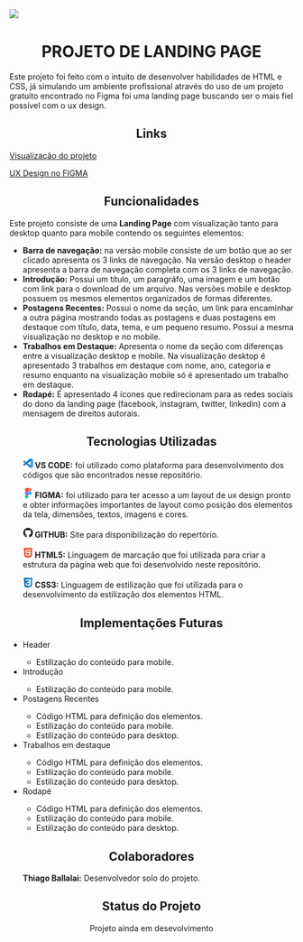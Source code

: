 <img src="https://www.alura.com.br/artigos/assets/html-css-js/html-css-e-js-definicoes.png">
<h1 align="center"> PROJETO DE LANDING PAGE </h1>
<p>Este projeto foi feito com o intuito de desenvolver habilidades de HTML e CSS, já simulando um ambiente profissional através do uso de um projeto gratuito encontrado no Figma foi uma landing page buscando ser o mais fiel possível com o ux design.</p>

<h2 align="center">Links</h2>
<a href="https://front-end-three-amber.vercel.app/">Visualização do projeto</a><br>
<p><a href="https://www.figma.com/community/file/1308548893620505653">UX Design no FIGMA</a>

<h2 align="center">Funcionalidades</h2>
<p>Este projeto consiste de uma <strong>Landing Page</strong> com visualização tanto para desktop quanto para mobile contendo os seguintes elementos:</p>
<ul>
    <li><strong>Barra de navegação:</strong> na versão mobile consiste de um botão que ao ser clicado apresenta os 3 links de navegação. Na versão desktop o header apresenta a barra de navegação completa com os 3 links de navegação.</li>
    <li><strong>Introdução:</strong> Possui um título, um paragráfo, uma imagem e um botão com link para o download de um arquivo. Nas versões mobile e desktop possuem os mesmos elementos organizados de formas diferentes.</li>
    <li><strong>Postagens Recentes:</strong> Possui o nome da seção, um link para encaminhar a outra página mostrando todas as postagens e duas postagens em destaque com título, data, tema, e um pequeno resumo. Possui a mesma visualização no desktop e no mobile.</li>
    <li><strong>Trabalhos em Destaque:</strong> Apresenta o nome da seção com diferenças entre a visualização desktop e mobile. Na visualização desktop é apresentado 3 trabalhos em destaque com nome, ano, categoria e resumo enquanto na visualização mobile só é apresentado um trabalho em destaque.</li>
    <li><strong>Rodapé:</strong> É apresentado 4 ícones que redirecionam para as redes sociais do dono da landing page (facebook, instagram, twitter, linkedin) com a mensagem de direitos autorais.</li>
</ul>
<h2 align="center">Tecnologias Utilizadas</h2>
<ul style="list-style-type:none;">
    <li style="margin-bottom:15px;"><img src="./assets/icons/vscode-original.svg" style="width:18px;"><strong> VS CODE:</strong> foi utilizado como plataforma para desenvolvimento dos códigos que são encontrados nesse repositório.</li>
    <li style="margin-bottom:15px;"><img src="./assets/icons/figma-original.svg" style="width:18px;"><strong> FIGMA:</strong> foi utilizado para ter acesso a um layout de ux design pronto e obter informações importantes de layout como posição dos elementos da tela, dimensões, textos, imagens e cores.</li>
    <li style="margin-bottom:15px;"><img src="./assets/icons/github-original.svg" style="width:18px;"><strong> GITHUB:</strong> Site para disponibilização do repertório.</li>
    <li style="margin-bottom:15px;"><img src="./assets/icons/html5-original.svg" style="width:18px;"><strong> HTML5:</strong> Linguagem de marcação que foi utilizada para criar a estrutura da página web que foi desenvolvido neste repositório.</li>
    <li style="margin-bottom:15px;"><img src="./assets/icons/css3-original.svg" style="width:18px;"><strong> CSS3:</strong> Linguagem de estilização que foi utilizada para o desenvolvimento da estilização dos elementos HTML.</li>


</ul>
<h2 align="center">Implementações Futuras</h2>
<ul>
    <li>Header</li>
    <ul>
        <li>Estilização do conteúdo para mobile.</li>
    </ul>
    <li>Introdução</li>
    <ul>
        <li>Estilização do conteúdo para mobile.</li>
    </ul>
        <li>Postagens Recentes</li>
    <ul>
        <li>Código HTML para definição dos elementos.</li>
        <li>Estilização do conteúdo para mobile.</li>
        <li>Estilização do conteúdo para desktop.</li>
    </ul>
    <li>Trabalhos em destaque</li>
    <ul>
        <li>Código HTML para definição dos elementos.</li>
        <li>Estilização do conteúdo para mobile.</li>
        <li>Estilização do conteúdo para desktop.</li>
    </ul>
    <li>Rodapé</li>
    <ul>
        <li>Código HTML para definição dos elementos.</li>
        <li>Estilização do conteúdo para mobile.</li>
        <li>Estilização do conteúdo para desktop.</li>
    </ul>
</ul>
<h2 align="center">Colaboradores</h2>
<ul style="list-style-type:none">
    <li><strong>Thiago Ballalai:</strong> Desenvolvedor solo do projeto.</li>
</ul>
<h2 align="center">Status do Projeto</h2>
<p align="center">Projeto ainda em desevolvimento</p>
